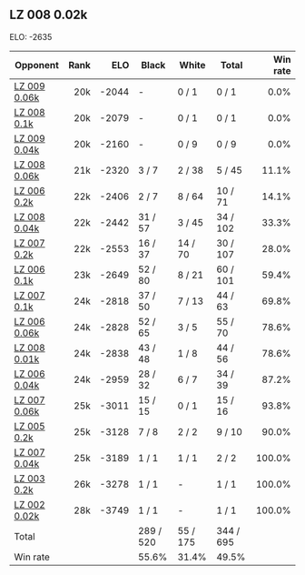 ## LZ 008 0.02k ##

ELO: -2635

Opponent | Rank | ELO | Black | White | Total | Win rate
---------|-----:|----:|-------|-------|-------|-------:
[LZ 009 0.06k](LZ%20009%200.06k.md) | 20k | -2044 | - | 0 / 1 | 0 / 1 | 0.0%
[LZ 008 0.1k](LZ%20008%200.1k.md) | 20k | -2079 | - | 0 / 1 | 0 / 1 | 0.0%
[LZ 009 0.04k](LZ%20009%200.04k.md) | 20k | -2160 | - | 0 / 9 | 0 / 9 | 0.0%
[LZ 008 0.06k](LZ%20008%200.06k.md) | 21k | -2320 | 3 / 7 | 2 / 38 | 5 / 45 | 11.1%
[LZ 006 0.2k](LZ%20006%200.2k.md) | 22k | -2406 | 2 / 7 | 8 / 64 | 10 / 71 | 14.1%
[LZ 008 0.04k](LZ%20008%200.04k.md) | 22k | -2442 | 31 / 57 | 3 / 45 | 34 / 102 | 33.3%
[LZ 007 0.2k](LZ%20007%200.2k.md) | 22k | -2553 | 16 / 37 | 14 / 70 | 30 / 107 | 28.0%
[LZ 006 0.1k](LZ%20006%200.1k.md) | 23k | -2649 | 52 / 80 | 8 / 21 | 60 / 101 | 59.4%
[LZ 007 0.1k](LZ%20007%200.1k.md) | 24k | -2818 | 37 / 50 | 7 / 13 | 44 / 63 | 69.8%
[LZ 006 0.06k](LZ%20006%200.06k.md) | 24k | -2828 | 52 / 65 | 3 / 5 | 55 / 70 | 78.6%
[LZ 008 0.01k](LZ%20008%200.01k.md) | 24k | -2838 | 43 / 48 | 1 / 8 | 44 / 56 | 78.6%
[LZ 006 0.04k](LZ%20006%200.04k.md) | 24k | -2959 | 28 / 32 | 6 / 7 | 34 / 39 | 87.2%
[LZ 007 0.06k](LZ%20007%200.06k.md) | 25k | -3011 | 15 / 15 | 0 / 1 | 15 / 16 | 93.8%
[LZ 005 0.2k](LZ%20005%200.2k.md) | 25k | -3128 | 7 / 8 | 2 / 2 | 9 / 10 | 90.0%
[LZ 007 0.04k](LZ%20007%200.04k.md) | 25k | -3189 | 1 / 1 | 1 / 1 | 2 / 2 | 100.0%
[LZ 003 0.2k](LZ%20003%200.2k.md) | 26k | -3278 | 1 / 1 | - | 1 / 1 | 100.0%
[LZ 002 0.02k](LZ%20002%200.02k.md) | 28k | -3749 | 1 / 1 | - | 1 / 1 | 100.0%
Total | | | 289 / 520 | 55 / 175 | 344 / 695 | 
Win rate| | | 55.6% | 31.4% | 49.5% | 
